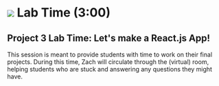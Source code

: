 # ![](https://ga-dash.s3.amazonaws.com/production/assets/logo-9f88ae6c9c3871690e33280fcf557f33.png) Lab Time (3:00)

## Project 3 Lab Time: Let's make a React.js App!

This session is meant to provide students with time to work on their final projects. During this time, Zach will circulate through the (virtual) room, helping students who are stuck and answering any questions they might have.
